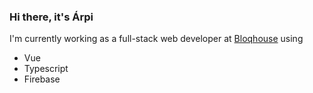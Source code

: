 ### Hi there, it's Árpi

I'm currently working as a full-stack web developer at [Bloqhouse](https://bloqhouse.com/en/index.html) using
- Vue
- Typescript
- Firebase

<!--
**arpi17/arpi17** is a ✨ _special_ ✨ repository because its `README.md` (this file) appears on your GitHub profile.

Here are some ideas to get you started:

- 🔭 I’m currently working on ...
- 🌱 I’m currently learning ...
- 👯 I’m looking to collaborate on ...
- 🤔 I’m looking for help with ...
- 💬 Ask me about ...
- 📫 How to reach me: ...
- 😄 Pronouns: ...
- ⚡ Fun fact: ...
-->
